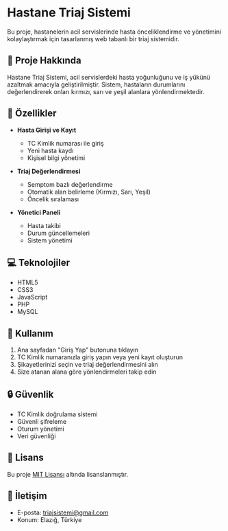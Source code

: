 # Hastane Triaj Sistemi

Bu proje, hastanelerin acil servislerinde hasta önceliklendirme ve yönetimini kolaylaştırmak için tasarlanmış web tabanlı bir triaj sistemidir.

## 🏥 Proje Hakkında

Hastane Triaj Sistemi, acil servislerdeki hasta yoğunluğunu ve iş yükünü azaltmak amacıyla geliştirilmiştir. Sistem, hastaların durumlarını değerlendirerek onları kırmızı, sarı ve yeşil alanlara yönlendirmektedir.

## 🚀 Özellikler

- **Hasta Girişi ve Kayıt**
  - TC Kimlik numarası ile giriş
  - Yeni hasta kaydı
  - Kişisel bilgi yönetimi

- **Triaj Değerlendirmesi**
  - Semptom bazlı değerlendirme
  - Otomatik alan belirleme (Kırmızı, Sarı, Yeşil)
  - Öncelik sıralaması

- **Yönetici Paneli**
  - Hasta takibi
  - Durum güncellemeleri
  - Sistem yönetimi

## 💻 Teknolojiler

- HTML5
- CSS3
- JavaScript
- PHP
- MySQL

## 👥 Kullanım

1. Ana sayfadan "Giriş Yap" butonuna tıklayın
2. TC Kimlik numaranızla giriş yapın veya yeni kayıt oluşturun
3. Şikayetlerinizi seçin ve triaj değerlendirmesini alın
4. Size atanan alana göre yönlendirmeleri takip edin

## 🔒 Güvenlik

- TC Kimlik doğrulama sistemi
- Güvenli şifreleme
- Oturum yönetimi
- Veri güvenliği

## 📝 Lisans

Bu proje [MIT Lisansı](LICENSE) altında lisanslanmıştır.

## 📧 İletişim

- E-posta: triajsistemi@gmail.com
- Konum: Elazığ, Türkiye 
